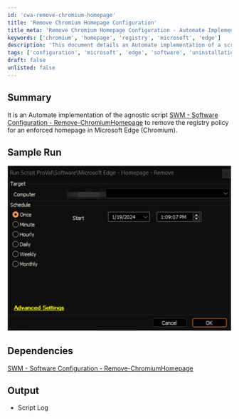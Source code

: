 ```yaml
---
id: 'cwa-remove-chromium-homepage'
title: 'Remove Chromium Homepage Configuration'
title_meta: 'Remove Chromium Homepage Configuration - Automate Implementation'
keywords: ['chromium', 'homepage', 'registry', 'microsoft', 'edge']
description: 'This document details an Automate implementation of a script designed to remove the registry policy that enforces a specific homepage in Microsoft Edge (Chromium). It includes a summary of the script, a sample run, dependencies, and expected output.'
tags: ['configuration', 'microsoft', 'edge', 'software', 'uninstallation']
draft: false
unlisted: false
---
```

## Summary

It is an Automate implementation of the agnostic script [SWM - Software Configuration - Remove-ChromiumHomepage](https://proval.itglue.com/DOC-5078775-10372205) to remove the registry policy for an enforced homepage in Microsoft Edge (Chromium).

## Sample Run

![Sample Run](../../../static/img/Microsoft-Edge---Homepage---Remove/image_1.png)

## Dependencies

[SWM - Software Configuration - Remove-ChromiumHomepage](https://proval.itglue.com/DOC-5078775-10372205)

## Output

- Script Log




